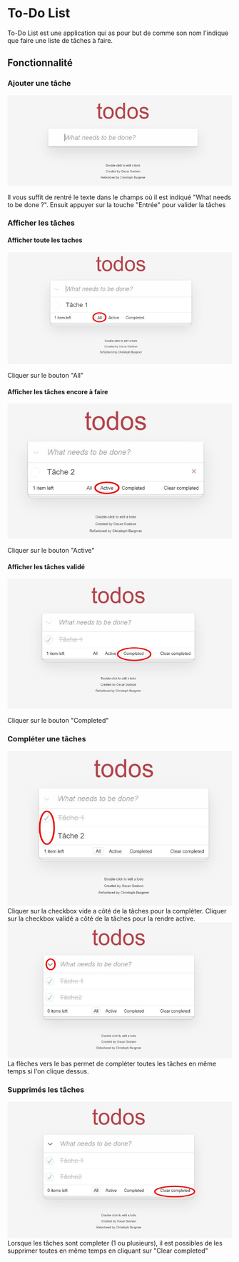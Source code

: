 # To-Do List
<p>To-Do List est une application qui as pour but de comme son nom l'indique que faire une liste de tâches à faire.


## Fonctionnalité

### Ajouter une tâche 


![Image text](todo-list-app/img/image1.JPG)
<p>Il vous suffit de rentré le texte dans le champs où il est indiqué "What needs to be done ?". Ensuit appuyer sur la touche "Entrée" pour valider la tâches

### Afficher les tâches

#### Afficher toute les taches

![Image text](todo-list-app/img/image2.JPG)
<p>Cliquer sur le bouton "All"

#### Afficher les tâches encore à faire

![Image text](todo-list-app/img/image4.JPG)
<p>Cliquer sur le bouton "Active"

#### Afficher les tâches validé

![Image text](todo-list-app/img/image5.JPG)
<p>Cliquer sur le bouton "Completed"

### Compléter une tâches

![Image text](todo-list-app/img/image3.JPG)
Cliquer sur la checkbox vide a côté de la tâches pour la compléter. 
Cliquer sur la checkbox validé a côté de la tâches pour la rendre active.
![Image text](todo-list-app/img/image6.JPG)
La flèches vers le bas permet de compléter toutes les tâches en même temps si l'on clique dessus.


### Supprimés les tâches

![Image text](todo-list-app/img/image7.JPG)
Lorsque les tâches sont completer (1 ou plusieurs), il est possibles de les supprimer toutes en même temps en cliquant sur "Clear completed"



